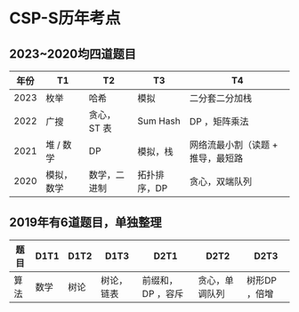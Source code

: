 # CSP-S历年考点

## 2023~2020均四道题目

| 年份 | T1         | T2           | T3           | T4                                |
|------|------------|--------------|--------------|-----------------------------------|
| 2023 | 枚举       | 哈希         | 模拟         | 二分套二分加栈                    |
| 2022 | 广搜       | 贪心， ST 表 | Sum Hash     | DP ，矩阵乘法                     |
| 2021 | 堆 / 数学  | DP           | 模拟，栈     | 网络流最小割（读题 + 推导，最短路 |
| 2020 | 模拟，数学 | 数学，二进制 | 拓扑排序，DP | 贪心，双端队列                    |

## 2019年有6道题目，单独整理
| 题目 | D1T1 | D1T2 | D1T3       | D2T1               | D2T2           | D2T3          |
|------|------|------|------------|--------------------|----------------|---------------|
| 算法 | 数学 | 树论 | 树论，链表 | 前缀和， DP ，容斥 | 贪心，单调队列 | 树形DP ，倍增 |

